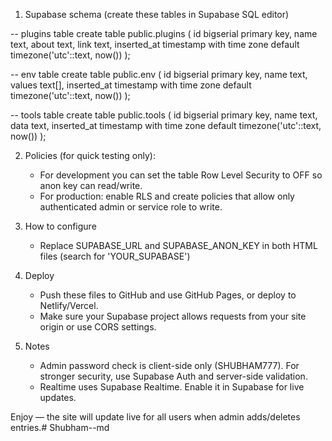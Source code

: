 1) Supabase schema (create these tables in Supabase SQL editor)

-- plugins table
create table public.plugins (
  id bigserial primary key,
  name text,
  about text,
  link text,
  inserted_at timestamp with time zone default timezone('utc'::text, now())
);

-- env table
create table public.env (
  id bigserial primary key,
  name text,
  values text[],
  inserted_at timestamp with time zone default timezone('utc'::text, now())
);

-- tools table
create table public.tools (
  id bigserial primary key,
  name text,
  data text,
  inserted_at timestamp with time zone default timezone('utc'::text, now())
);

2) Policies (for quick testing only):
   - For development you can set the table Row Level Security to OFF so anon key can read/write.
   - For production: enable RLS and create policies that allow only authenticated admin or service role to write.

3) How to configure
   - Replace SUPABASE_URL and SUPABASE_ANON_KEY in both HTML files (search for 'YOUR_SUPABASE')

4) Deploy
   - Push these files to GitHub and use GitHub Pages, or deploy to Netlify/Vercel.
   - Make sure your Supabase project allows requests from your site origin or use CORS settings.

5) Notes
   - Admin password check is client-side only (SHUBHAM777). For stronger security, use Supabase Auth and server-side validation.
   - Realtime uses Supabase Realtime. Enable it in Supabase for live updates.

Enjoy — the site will update live for all users when admin adds/deletes entries.# Shubham--md
